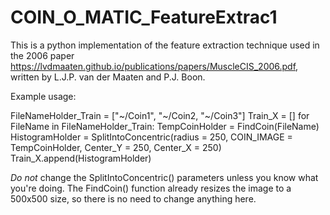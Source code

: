 # COIN_O_MATIC_FeatureExtrac1

This is a python implementation of the feature extraction technique used in the 2006 paper https://lvdmaaten.github.io/publications/papers/MuscleCIS_2006.pdf, written by L.J.P. van der Maaten and P.J. Boon. 


Example usage:

FileNameHolder_Train = ["~/Coin1", "~/Coin2, "~/Coin3"]
Train_X = []
for FileName in FileNameHolder_Train:
    TempCoinHolder = FindCoin(FileName)
    HistogramHolder = SplitIntoConcentric(radius = 250, COIN_IMAGE = TempCoinHolder, Center_Y = 250, Center_X = 250)
    Train_X.append(HistogramHolder)


*Do not* change the SplitIntoConcentric() parameters unless you know what you're doing. The FindCoin() function already resizes the image to a 500x500 size, so there is no need to change anything here. 
